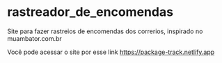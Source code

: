 # rastreador_de_encomendas

Site para fazer rastreios de encomendas dos correrios, inspirado no muambator.com.br

Você pode acessar o site por esse link https://package-track.netlify.app
